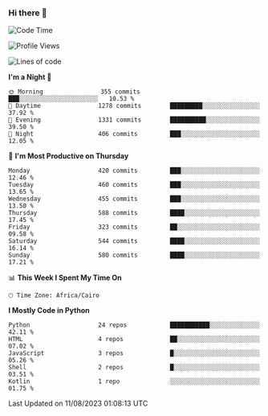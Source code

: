 ### Hi there 👋

<!--
**AMR-KELEG/AMR-KELEG** is a ✨ _special_ ✨ repository because its `README.md` (this file) appears on your GitHub profile.

Here are some ideas to get you started:

- 🔭 I’m currently working on ...
- 🌱 I’m currently learning ...
- 👯 I’m looking to collaborate on ...
- 🤔 I’m looking for help with ...
- 💬 Ask me about ...
- 📫 How to reach me: ...
- 😄 Pronouns: ...
- ⚡ Fun fact: ...
-->

<!--START_SECTION:waka-->
![Code Time](http://img.shields.io/badge/Code%20Time-0%20secs-blue)

![Profile Views](http://img.shields.io/badge/Profile%20Views-0-blue)

![Lines of code](https://img.shields.io/badge/From%20Hello%20World%20I%27ve%20Written-20.6%20million%20lines%20of%20code-blue)

**I'm a Night 🦉** 

```text
🌞 Morning                355 commits         ███░░░░░░░░░░░░░░░░░░░░░░   10.53 % 
🌆 Daytime                1278 commits        █████████░░░░░░░░░░░░░░░░   37.92 % 
🌃 Evening                1331 commits        ██████████░░░░░░░░░░░░░░░   39.50 % 
🌙 Night                  406 commits         ███░░░░░░░░░░░░░░░░░░░░░░   12.05 % 
```
📅 **I'm Most Productive on Thursday** 

```text
Monday                   420 commits         ███░░░░░░░░░░░░░░░░░░░░░░   12.46 % 
Tuesday                  460 commits         ███░░░░░░░░░░░░░░░░░░░░░░   13.65 % 
Wednesday                455 commits         ███░░░░░░░░░░░░░░░░░░░░░░   13.50 % 
Thursday                 588 commits         ████░░░░░░░░░░░░░░░░░░░░░   17.45 % 
Friday                   323 commits         ██░░░░░░░░░░░░░░░░░░░░░░░   09.58 % 
Saturday                 544 commits         ████░░░░░░░░░░░░░░░░░░░░░   16.14 % 
Sunday                   580 commits         ████░░░░░░░░░░░░░░░░░░░░░   17.21 % 
```


📊 **This Week I Spent My Time On** 

```text
🕑︎ Time Zone: Africa/Cairo
```

**I Mostly Code in Python** 

```text
Python                   24 repos            ███████████░░░░░░░░░░░░░░   42.11 % 
HTML                     4 repos             ██░░░░░░░░░░░░░░░░░░░░░░░   07.02 % 
JavaScript               3 repos             █░░░░░░░░░░░░░░░░░░░░░░░░   05.26 % 
Shell                    2 repos             █░░░░░░░░░░░░░░░░░░░░░░░░   03.51 % 
Kotlin                   1 repo              ░░░░░░░░░░░░░░░░░░░░░░░░░   01.75 % 
```




 Last Updated on 11/08/2023 01:08:13 UTC
<!--END_SECTION:waka-->

